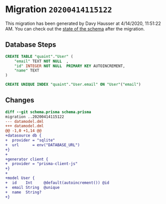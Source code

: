 # Migration `20200414115122`

This migration has been generated by Davy Hausser at 4/14/2020, 11:51:22 AM.
You can check out the [state of the schema](./schema.prisma) after the migration.

## Database Steps

```sql
CREATE TABLE "quaint"."User" (
    "email" TEXT NOT NULL  ,
    "id" INTEGER NOT NULL  PRIMARY KEY AUTOINCREMENT,
    "name" TEXT   
) 

CREATE UNIQUE INDEX "quaint"."User.email" ON "User"("email")
```

## Changes

```diff
diff --git schema.prisma schema.prisma
migration ..20200414115122
--- datamodel.dml
+++ datamodel.dml
@@ -1,0 +1,14 @@
+datasource db {
+  provider = "sqlite"
+  url      = env("DATABASE_URL")
+}
+
+generator client {
+  provider = "prisma-client-js"
+}
+
+model User {
+  id    Int     @default(autoincrement()) @id
+  email String  @unique
+  name  String?
+}
```


